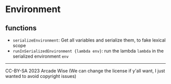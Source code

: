# Environment

## functions

- `serializeEnvironment`: Get all variables and serialize them, to fake lexical scope
- `runInSerializedEnvironment {lambda env}`: run the lambda `lambda` in the serialized environment `env`

---
CC-BY-SA 2023 Arcade Wise
(We can change the license if y'all want, I just wanted to avoid copyright issues)